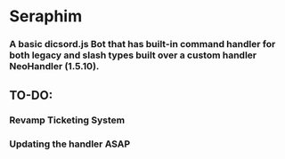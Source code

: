 # Seraphim 
### A basic dicsord.js Bot that has built-in command handler for both legacy and slash types built over a custom handler NeoHandler (1.5.10).

## TO-DO:
### Revamp Ticketing System
### Updating the handler ASAP

